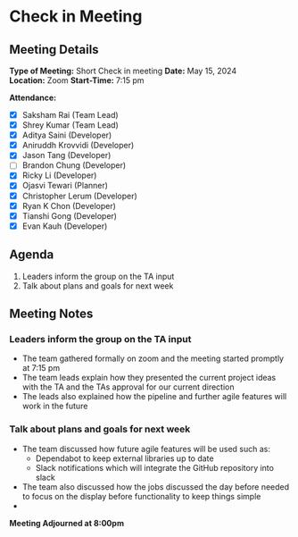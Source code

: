 # Check in Meeting

## Meeting Details
**Type of Meeting:** Short Check in meeting
**Date:** May 15, 2024  
**Location:** Zoom
**Start-Time:** 7:15 pm  

**Attendance:**    
- [x] Saksham Rai (Team Lead)
- [x] Shrey Kumar (Team Lead)
- [x] Aditya Saini (Developer)
- [x] Aniruddh Krovvidi (Developer)
- [x] Jason Tang (Developer)
- [ ] Brandon Chung (Developer)
- [x] Ricky Li (Developer)
- [x] Ojasvi Tewari (Planner)
- [x] Christopher Lerum (Developer)
- [x] Ryan K Chon (Developer)
- [x] Tianshi Gong (Developer)
- [x] Evan Kauh (Developer) 

## Agenda
1. Leaders inform the group on the TA input
2. Talk about plans and goals for next week

## Meeting Notes

### Leaders inform the group on the TA input
- The team gathered formally on zoom and the meeting started promptly at 7:15 pm
- The team leads explain how they presented the current project ideas with the TA and the TAs approval for our current direction
- The leads also explained how the pipeline and further agile features will work in the future

### Talk about plans and goals for next week
- The team discussed how future agile features will be used such as:
  - Dependabot to keep external libraries up to date
  - Slack notifications which will integrate the GitHub repository into slack
- The team also discussed how the jobs discussed the day before needed to focus on the display before functionality to keep things simple
- 
**Meeting Adjourned at 8:00pm**
